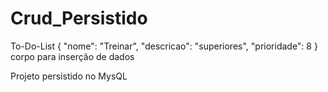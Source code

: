 # Crud_Persistido
To-Do-List 
{
  "nome": "Treinar",
  "descricao": "superiores",
  "prioridade": 8
}
 corpo para inserção de dados

 Projeto persistido no MysQL
